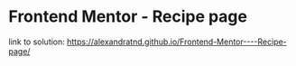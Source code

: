 # Frontend Mentor - Recipe page

link to solution: https://alexandratnd.github.io/Frontend-Mentor----Recipe-page/
